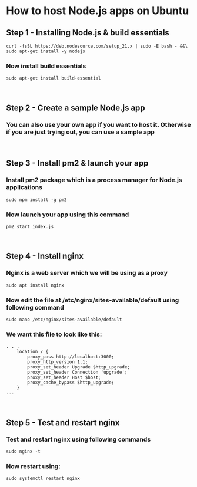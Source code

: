 # How to host Node.js apps on Ubuntu

## Step 1 - Installing Node.js & build essentials
```
curl -fsSL https://deb.nodesource.com/setup_21.x | sudo -E bash - &&\
sudo apt-get install -y nodejs
```
### Now install build essentials
```
sudo apt-get install build-essential
```
&nbsp;

## Step 2 - Create a sample Node.js app
### You can also use your own app if you want to host it. Otherwise if you are just trying out, you can use a sample app
&nbsp;

## Step 3 - Install pm2 & launch your app
### Install pm2 package which is a process manager for Node.js applications
```
sudo npm install -g pm2
```
### Now launch your app using this command
```
pm2 start index.js
```
&nbsp;

## Step 4 - Install nginx
### Nginx is a web server which we will be using as a proxy
```
sudo apt install nginx
```
### Now edit the file at /etc/nginx/sites-available/default using following command
```
sudo nano /etc/nginx/sites-available/default
```
### We want this file to look like this:
```
. . .
    location / {
        proxy_pass http://localhost:3000;
        proxy_http_version 1.1;
        proxy_set_header Upgrade $http_upgrade;
        proxy_set_header Connection 'upgrade';
        proxy_set_header Host $host;
        proxy_cache_bypass $http_upgrade;
    }
...
```
&nbsp;

## Step 5 - Test and restart nginx
### Test and restart nginx using following commands
```
sudo nginx -t
```
### Now restart using:
```
sudo systemctl restart nginx
```